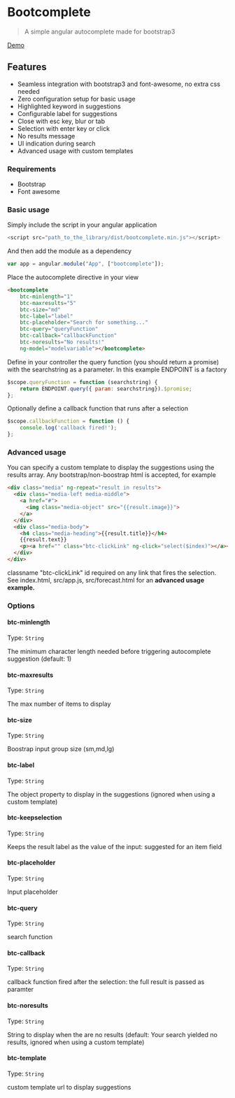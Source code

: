 # Bootcomplete

> A simple angular autocomplete made for bootstrap3

[Demo](http://signalkuppe.github.io/bootcomplete/)

## Features
* Seamless integration with bootstrap3 and font-awesome, no extra css needed
* Zero configuration setup for basic usage
* Highlighted keyword in suggestions
* Configurable label for suggestions
* Close with esc key, blur or tab
* Selection with enter key or click
* No results message
* UI indication during search
* Advanced usage with custom templates

### Requirements

* Bootstrap
* Font awesome

### Basic usage
Simply include the script in your angular application

```js
<script src="path_to_the_library/dist/bootcomplete.min.js"></script>
```

And then add the module as a dependency

```js
var app = angular.module("App", ["bootcomplete"]);
```

Place the autocomplete directive in your view

```html
<bootcomplete    
    btc-minlength="1"
    btc-maxresults="5"
    btc-size="md"
    btc-label="label"
    btc-placeholder="Search for something..."             
    btc-query="queryFunction" 
    btc-callback="callbackFunction"
    btc-noresults="No results!"
    ng-model="modelvariable"></bootcomplete>  
```

Define in your controller the query function (you should return a promise) with the searchstring as a parameter. In this example ENDPOINT is a factory

```js
$scope.queryFunction = function (searchstring) {
    return ENDPOINT.query({ param: searchstring}).$promise;
};
```

Optionally define a callback function that runs after a selection

```js
$scope.callbackFunction = function () {
    console.log('callback fired!');
};
```

### Advanced usage

You can specify a custom template to display the suggestions using the results array. 
Any bootstrap/non-boostrap html is accepted, for example

```html
<div class="media" ng-repeat="result in results">
  <div class="media-left media-middle">
    <a href="#">
      <img class="media-object" src="{{result.image}}">
    </a>
  </div>
  <div class="media-body">
    <h4 class="media-heading">{{result.title}}</h4>
    {{result.text}}
    <p><a href="" class="btc-clickLink" ng-click="select($index)"></a></p>
  </div>
</div>
```

classname "btc-clickLink" id required on any link that fires the selection.
See index.html, src/app.js,  src/forecast.html for an **advanced usage example.**

### Options

#### btc-minlength
Type: `String`
	
The minimum character length needed before triggering autocomplete suggestion (default: 1)

#### btc-maxresults
Type: `String`
	
The max number of items to display

#### btc-size
Type: `String`
	
Boostrap input group size (sm,md,lg)

#### btc-label
Type: `String`
	
The object property to display in the suggestions (ignored when using a custom template)

#### btc-keepselection
Type: `String`
	
Keeps the result label as the value of the input: suggested for an item field

#### btc-placeholder
Type: `String`
	
Input placeholder

#### btc-query
Type: `String`
	
search function

#### btc-callback
Type: `String`
	
callback function fired after the selection: the full result is passed as paramter
    
#### btc-noresults
Type: `String`
	
String to display when the are no results (default: Your search yielded no results, ignored when using a custom template)

#### btc-template
Type: `String`
	
custom template url to display suggestions

